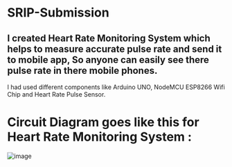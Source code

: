 # SRIP-Submission
## I created Heart Rate Monitoring System which helps to measure accurate pulse rate and send it to mobile app, So anyone can easily see there pulse rate in there mobile phones.
I had used different components like Arduino UNO, NodeMCU ESP8266 Wifi Chip and Heart Rate Pulse Sensor.
# Circuit Diagram goes like this for Heart Rate Monitoring System : 
![image](https://github.com/cinderellascode/SRIP-Submission/assets/160255201/1a65abcb-077b-425d-b06e-dcce68615bbf)

